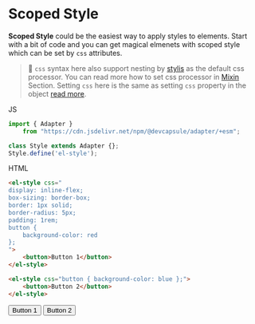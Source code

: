 # Scoped Style

**Scoped Style** could be the easiest way to apply styles to 
elements. Start with a bit of code and you can get magical elmenets with
scoped style which can be set by `css` attributes.

<el-blockquote>

> 💁 `css` syntax here also support nesting by [stylis](stylis.js.org)
> as the default css processor. You can read more how to set
> css processor in [Mixin](../mixin/#) Section. Setting `css` here
> is the same as setting `css` property in the object
> [read more](../usage/#element-style).

</el-blockquote>

<el-code-block>
    <div el="bar-top-left">JS</div>

```ts
import { Adapter }
    from "https://cdn.jsdelivr.net/npm/@devcapsule/adapter/+esm";

class Style extends Adapter {};
Style.define('el-style');
```
</el-code-block>

<el-code-block>
    <div el="bar-top-left">HTML</div>

```html
<el-style css="
display: inline-flex;
box-sizing: border-box;
border: 1px solid;
border-radius: 5px;
padding: 1rem;
button {
    background-color: red
};
">
    <button>Button 1</button>
</el-style>

<el-style css="button { background-color: blue };">
    <button>Button 2</button>
</el-style>
```
</el-code-block>

<el-style css="
display: inline-flex;
box-sizing: border-box;
border: 1px solid;
border-radius: 5px;
padding: 1rem;
button { background-color: red };
">
    <button>Button 1</button>
</el-style>
<el-style css="button { background-color: blue };">
    <button>Button 2</button>
</el-style>